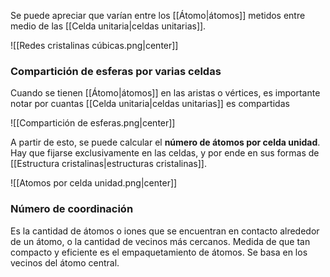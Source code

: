 
Se puede apreciar que varían entre los [[Átomo|átomos]] metidos entre medio de las [[Celda unitaria|celdas unitarias]].  


![[Redes cristalinas cúbicas.png|center]]



### Compartición de esferas por varias celdas 

Cuando se tienen [[Átomo|átomos]] en las aristas o vértices, es importante notar por cuantas [[Celda unitaria|celdas unitarias]] es compartidas  

![[Compartición de esferas.png|center]]

A partir de esto, se puede calcular el **número de átomos por celda unidad**. Hay que fijarse exclusivamente en las celdas, y por ende en sus formas de [[Estructura cristalinas|estructuras cristalinas]].

![[Atomos por celda unidad.png|center]]

### Número de coordinación 

Es la cantidad de átomos o iones que se encuentran en contacto alrededor de un átomo, o la cantidad de vecinos más cercanos. Medida de que tan compacto y eficiente es el empaquetamiento de átomos. Se basa en los vecinos del átomo central. 